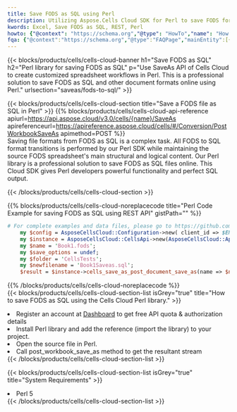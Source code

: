 ```yaml
---
title: Save FODS as SQL using Perl 
description: Utilizing Aspose.Cells Cloud SDK for Perl to save FODS format file as SQL format file. 
kwords: Excel, Save FODS as SQL, REST, Perl
howto: {"@context": "https://schema.org","@type": "HowTo","name": "How to save FODS as SQL using the Cells Cloud Perl library.","description": "How to save FODS as SQL using the Cells Cloud Perl library.","image": {"@type": "ImageObject"},"url": "/perl/saveas/fods-to-sql/","step": [{ "@type": "HowToStep","name": "How to save FODS as SQL using the Cells Cloud Perl library. step 1", "image": {"@type": "ImageObject",},"url": "/perl/saveas/fods-to-sql/","text": "Register an account at <a href='https://dashboard.aspose.cloud/'>Dashboard</a> to get free API quota & authorization details",},{ "@type": "HowToStep","name": "How to save FODS as SQL using the Cells Cloud Perl library. step 1", "image": {"@type": "ImageObject",},"url": "/perl/saveas/fods-to-sql/","text": "Install Perl library and add the reference (import the library) to your project.",},{ "@type": "HowToStep","name": "How to save FODS as SQL using the Cells Cloud Perl library. step 1", "image": {"@type": "ImageObject",},"url": "/perl/saveas/fods-to-sql/","text": "Open the source file in Perl.",},{ "@type": "HowToStep","name": "How to save FODS as SQL using the Cells Cloud Perl library. step 1", "image": {"@type": "ImageObject",},"url": "/perl/saveas/fods-to-sql/","text": "Call post_workbook_save_as method to get the resultant stream",}, ],"supply": {"@type": "HowToSupply","name": "document"},"tool": [{"@type": "HowToTool","name": "VIM, Visual Studio Code, Eclipse"},{"@type": "HowToTool","name": "Aspose Cells"}],"totalTime": "PT6M"}
fqa: {"@context":"https://schema.org","@type":"FAQPage","mainEntity":[{"@type":"Question","name":"Why save file as other formats file in C# using REST API?","acceptedAnswer":{"@type":"Answer","text":"Documents are encoded in many ways, and some files may be incompatible with the software you use. To open and read such files, just save them as appropriate file formats.<br/><ol><li>Install .NET SDK and add the reference (import the library) to your project.</li><li>Open the source file in C# using REST API.</li><li>Call the PostWorkbookSaveAsRequest() method, passing an output filename with required extension.</li><li>Get the result of save as a separate file.</li></ol>"}},{"@type":"Question","name":"What file formats can I save as with your C# library?","acceptedAnswer":{"@type":"Answer","text":"We support a variety of file formats for conversion using .NET library, including XLSX, Excel, xls , PDF, CSV, HTML, Markdown, XML, PNG, JPG, TIFF, Json, TXT and many more."}},{"@type":"Question","name":"What is the maximum allowed file size for conversion using this .NET library?","acceptedAnswer":{"@type":"Answer","text":"There are no file size limits for format conversions using .NET library."}}]}
---
```



{{< blocks/products/cells/cells-cloud-banner h1="Save FODS as SQL" h2="Perl library for saving FODS as SQL" p="Use SaveAs API of Cells Cloud to create customized spreadsheet workflows in Perl. This is a professional solution to save FODS as SQL and other document formats online using Perl." urlsection="saveas/fods-to-sql/" >}}

{{< blocks/products/cells/cells-cloud-section  title="Save a FODS file as SQL in Perl" >}}
{{% blocks/products/cells/cells-cloud-api-reference  apiurl=https://api.aspose.cloud/v3.0/cells/{name}/SaveAs  apireferenceurl=https://apireference.aspose.cloud/cells/#/Conversion/PostWorkbookSaveAs  apimethod=POST %}}
<br/>
Saving file formats from FODS as SQL is a complex task. All FODS to SQL format transitions is performed by our Perl SDK while maintaining the source FODS spreadsheet's main structural and logical content. Our Perl library is a professional solution to save FODS as SQL files online. This Cloud SDK gives Perl developers powerful functionality and perfect SQL output.

{{< /blocks/products/cells/cells-cloud-section >}}

{{% blocks/products/cells/cells-cloud-noreplacecode title="Perl Code Example for saving FODS as SQL using REST API" gistPath="" %}}
  
```perl
# For complete examples and data files, please go to https://github.com/aspose-cells-cloud/aspose-cells-cloud-perl/
    my $config = AsposeCellsCloud::Configuration->new( client_id => $ENV{'ProductClientId'}, client_secret => $ENV{'ProductClientSecret'});
    my $instance = AsposeCellsCloud::CellsApi->new(AsposeCellsCloud::ApiClient->new( $config));
    my $name = 'Book1.fods';
    my $save_options = undef;
    my $folder = 'CellsTests';
    my $newfilename = 'Book1Saveas.sql';
    $result = $instance->cells_save_as_post_document_save_as(name => $name,save_options => $save_options, newfilename => $newfilename, folder => $folder);
```
  
{{% /blocks/products/cells/cells-cloud-noreplacecode  %}}
<br/>
{{< blocks/products/cells/cells-cloud-section-list isGrey="true"  title="How to save FODS as SQL using the Cells Cloud Perl library." >}}
<li>Register an account at <a href="https://dashboard.aspose.cloud/">Dashboard</a> to get free API quota & authorization details</li>
<li>Install Perl library and add the reference (import the library) to your project.</li>
<li>Open the source file in Perl.</li>
<li>Call post_workbook_save_as method to get the resultant stream</li>
{{< /blocks/products/cells/cells-cloud-section-list >}}

{{< blocks/products/cells/cells-cloud-section-list isGrey="true"  title="System Requirements" >}}
<li>Perl 5</li>
{{< /blocks/products/cells/cells-cloud-section-list >}}
